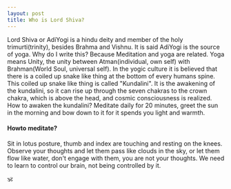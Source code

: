 ```yaml
---
layout: post
title: Who is Lord Shiva?
---
```



Lord Shiva or AdiYogi is a hindu deity and member of the holy trimurti(trinity), besides Brahma and Vishnu.
It is said AdiYogi is the source of yoga. Why do I write this? Because Meditation and yoga are related.
Yoga means Unity, the unity between Atman(individual, own self) with Brahman(World Soul, universal self).
In the yogic culture it is believed that there is a coiled up snake like thing at the bottom of every humans spine.
This coiled up snake like thing is called "Kundalini". It is the awakening of the kundalini, so it can rise up
through the seven chakras to the crown chakra, which is above the head, and cosmic consciousness is realized.
How to awaken the kundalini? Meditate daily for 20 minutes, greet the sun in the morning and bow down to it for it
spends you light and warmth.
#### Howto meditate?
Sit in lotus posture, thumb and index are touching and resting on the knees. Observe your thoughts and let them pass
like clouds in the sky, or let them flow like water, don't engage with them, you are not your thoughts. 
We need to learn to control our brain, not being controlled by it.


🕉
